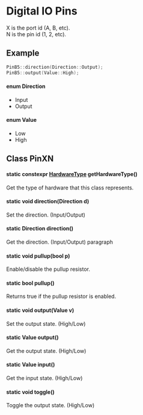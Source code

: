 # Digital IO Pins

X is the port id (A, B, etc).<br>
N is the pin id (1, 2, etc).

## Example

```c++
PinB5::direction(Direction::Output);
PinB5::output(Value::High);
```

#### enum Direction
* Input
* Output

#### enum Value
* Low
* High

## Class PinXN

#### static constexpr [HardwareType](../hardware.md) getHardwareType()
Get the type of hardware that this class represents.

#### static void direction(Direction d)
Set the direction. (Input/Output)

#### static Direction direction()
Get the direction. (Input/Output)
paragraph

#### static void pullup(bool p)
Enable/disable the pullup resistor.

#### static bool pullup()
Returns true if the pullup resistor is enabled.

#### static void output(Value v)
Set the output state. (High/Low)

#### static Value output()
Get the output state. (High/Low)

#### static Value input()
Get the input state. (High/Low)

#### static void toggle()
Toggle the output state. (High/Low)

